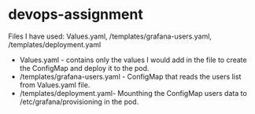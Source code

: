 # devops-assignment
Files I have used: Values.yaml, /templates/grafana-users.yaml, /templates/deployment.yaml
* Values.yaml - contains only the values I would add in the file to create the ConfigMap and deploy it to the pod. 
* /templates/grafana-users.yaml - ConfigMap that reads the users list from Values.yaml file. 
* /templates/deployment.yaml- Mounthing the ConfigMap users data to /etc/grafana/provisioning in the pod. 
